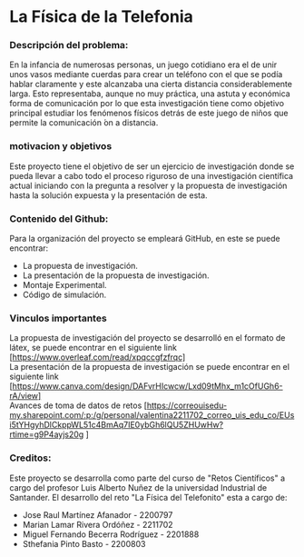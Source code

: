 # La Física de la Telefonia

### Descripción del problema:
En la infancia de numerosas personas, un juego cotidiano era el de unir unos vasos mediante cuerdas para crear un teléfono con el que se podía hablar claramente y este alcanzaba una cierta distancia considerablemente larga. Esto representaba, aunque no muy práctica, una astuta y económica forma de comunicación por lo que esta investigación tiene como objetivo principal estudiar los fenómenos físicos detrás de este juego de niños que permite la comunicación ́on a distancia.  

### motivacion y objetivos   
Este proyecto tiene el objetivo de ser un ejercicio de investigación donde se pueda llevar a cabo todo el proceso riguroso de una investigación científica actual iniciando con la pregunta a resolver y la propuesta de investigación hasta la solución expuesta y la presentación de esta.   

### Contenido del Github:  
Para la organización del proyecto se empleará GitHub, en este se puede encontrar:    
- La propuesta de investigación.  
- La presentación de la propuesta de investigación.   
- Montaje Experimental.  
- Código de simulación.
  

### Vinculos importantes 
La propuesta de investigación del proyecto se desarrolló en el formato de látex, se puede encontrar en el siguiente link [https://www.overleaf.com/read/xpqccgfzfrqc]  
 La presentación de la propuesta de investigación se puede encontrar en el siguiente link [https://www.canva.com/design/DAFvrHIcwcw/Lxd09tMhx_m1cOfUGh6-rA/view]  
 Avances de toma de datos de retos [https://correouisedu-my.sharepoint.com/:p:/g/personal/valentina2211702_correo_uis_edu_co/EUsi5tYHgyhDlCkppWL51c4BmAq7IE0ybGh6lQU5ZHUwHw?rtime=g9P4ayjs20g ]


### Creditos:
Este proyecto se desarrolla como parte del curso de "Retos Científicos" a cargo del profesor Luis Alberto Nuñez de la universidad Industrial de Santander. El desarrollo del reto "La Física del Telefonito" esta a cargo de:
- Jose Raul Martínez Afanador - 2200797  
- Marian Lamar Rivera Ordóñez - 2211702  
- Miguel Fernando Becerra Rodríguez - 2201888  
- Sthefania Pinto Basto - 2200803

